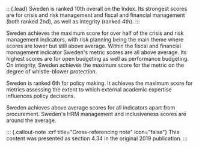 :::{.lead}
Sweden is ranked 10th overall on the Index. Its strongest scores are for crisis
and risk management and fiscal and financial management (both ranked 2nd), as
well as integrity (ranked 4th).
:::

Sweden achieves the maximum score for over half of the crisis and risk
management indicators, with risk planning being the main theme where scores
are lower but still above average. Within the fiscal and financial management
indicator Sweden's metric scores are all above average. Its highest scores are
for open budgeting as well as performance budgeting. On integrity, Sweden
achieves the maximum score for the metric on the degree of whistle-blower
protection.

Sweden is ranked 6th for policy making. It achieves the maximum score for
metrics assessing the extent to which external academic expertise influences
policy decisions.

Sweden achieves above average scores for all indicators apart from
procurement. Sweden's HRM management and inclusiveness scores are around
the average.

::: {.callout-note .crf title="Cross-referencing note" icon="false"}
This content was presented as section 4.34 in the original 2019 publication.
:::

